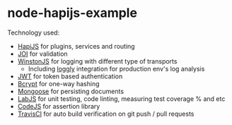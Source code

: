# node-hapijs-example


Technology used:

- [HapiJS](https://hapijs.com/) for plugins, services and routing
- [JOI](https://github.com/hapijs/joi) for validation
- [WinstonJS](https://github.com/winstonjs/winston) for logging with different type of transports
    - Including [loggly](https://www.loggly.com/) integration for production env's log analysis
- [JWT](https://jwt.io/) for token based authentication
- [Bcrypt](https://www.npmjs.com/package/bcrypt) for one-way hashing
- [Mongoose](http://mongoosejs.com/) for persisting documents
- [LabJS](https://github.com/hapijs/lab) for unit testing, code linting, measuring test coverage % and etc
- [CodeJS](https://github.com/hapijs/code) for assertion library
- [TravisCI](https://travis-ci.org/) for auto build verification on git push / pull requests
